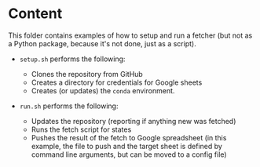 # Content

This folder contains examples of how to setup and run a fetcher (but not as a Python package, because it's not done, just as a script).


* `setup.sh` performs the following:
  * Clones the repository from GitHub
  * Creates a directory for credentials for Google sheets
  * Creates (or updates) the `conda` environment.

* `run.sh` performs the following:
  * Updates the repository (reporting if anything new was fetched)
  * Runs the fetch script for states
  * Pushes the result of the fetch to Google spreadsheet (in this example, the file to push and the target sheet is defined by command line arguments, but can be moved to a config file)
